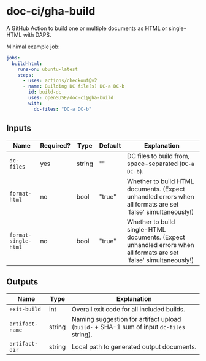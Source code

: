 # doc-ci/gha-build

A GitHub Action to build one or multiple documents as HTML or single-HTML with DAPS.

Minimal example job:

```yaml
jobs:
  build-html:
    runs-on: ubuntu-latest
    steps:
      - uses: actions/checkout@v2
      - name: Building DC file(s) DC-a DC-b
        id: build-dc
        uses: openSUSE/doc-ci@gha-build
        with:
          dc-files: "DC-a DC-b"
```


## Inputs

Name | Required? | Type | Default | Explanation
-----|-----------|------|---------|------------
`dc-files` | yes | string | "" | DC files to build from, space-separated (`DC-a DC-b`).
`format-html` | no | bool | "true" | Whether to build HTML documents. (Expect unhandled errors when all formats are set 'false' simultaneously!)
`format-single-html` | no | bool | "true" | Whether to build single-HTML documents. (Expect unhandled errors when all formats are set 'false' simultaneously!)


## Outputs

Name | Type | Explanation
-----|------|------------
`exit-build` | int | Overall exit code for all included builds.
`artifact-name` | string | Naming suggestion for artifact upload (`build-` + SHA-1 sum of input `dc-files` string).
`artifact-dir` | string | Local path to generated output documents.
